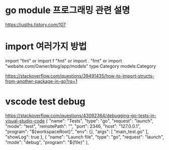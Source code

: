 # go module 프로그래밍 관련 설명

https://jusths.tistory.com/107

# import 여러가지 방법
import "fmt"
or
import f "fmt"
or
import . "fmt"
or
import "website.com/Owner/blog/app/models"
type Category models.Category

https://stackoverflow.com/questions/39491435/how-to-import-structs-from-another-package-in-go?rq=1

# vscode test debug 

https://stackoverflow.com/questions/43092364/debugging-go-tests-in-visual-studio-code
{
    "name": "Tests",
    "type": "go",
    "request": "launch",
    "mode": "test",
    "remotePath": "",
    "port": 2346,
    "host": "127.0.0.1",
    "program": "${workspaceRoot}",
    "env": {},
    "args": [
        "main_test.go"
        ],
    "showLog": true
},
{
    "name": "Launch file",
    "type": "go",
    "request": "launch",
    "mode": "debug",
    "program": "${file}"
},